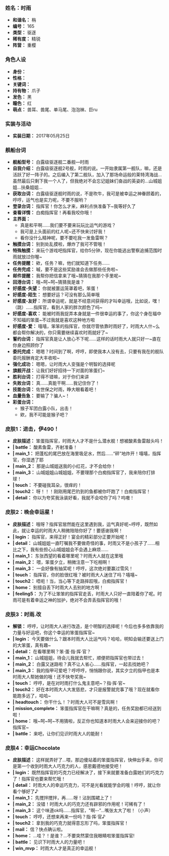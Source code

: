 ### 姓名：时雨
* **和谐名：** 栴
* **编号：** 165
* **类型：** 驱逐
* **稀有度：** 精锐
* **阵营：** 重樱


### 角色人设
* **身份：** 
* **性格：** 
* **关键词：** 
* **持有物：** 爪子
* **发色：** 黑
* **瞳色：** 红
* **萌点：** 兽耳、兽尾、单马尾、泡泡袜、巨ru


### 实装与活动
* **实装日期：** 2017年05月25日


### 舰船台词
* **舰船型号：** 白露级驱逐舰二番舰—时雨
* **自我介绍：** 白露级驱逐舰2号舰，时雨的说。一开始隶属第一舰队，嘛，还是活跃了好一阵子的。之后编入了第二舰队，加入了那场命运般的莱特湾海战…虽然最后只剩下我一个人了，但我绝对不会忘记姐妹们奋战的英姿的…山城姐姐…扶桑姐姐…
* **获取台词：** 白露级驱逐舰时雨的说，不是吹牛，我可是被幸运之神眷顾着的，哼哼，运气也是实力呢，不要不服哟？
* **登录台词：** 指挥官！你怎么才来，麻利点快准备下~我等好久了
* **查看详情：** 白痴指挥官！再看我咬你哦！
* **主界面：**
  * 真是和平啊……我们要不要来玩玩比运气的游戏？
  * 我可是上头面前的红人呢~还不快来讨好我！
  * 看你没什么精神呢，要不要吃我一发鱼雷啊？
* **触摸台词：** 别到处乱摸啦，爆炸了我可不管哦！
* **特殊触摸：** 来玩个游戏吧指挥官，给你5分钟，现在你能逃出警察追捕范围时雨就放过你喔~
* **任务提醒：** 欸，任务？嘛，他们就知道下任务……
* **任务完成：** 嘁，要不是这些奖励谁会去做那些任务啦~
* **邮件提醒：** 我帮你把信拿来了哦~猜猜在我那个手里呢~
* **回港台词：** 哦~呵~呵~猜猜我是谁？
* **好感度-失望：** 你就被噩运笼罩着吧，笨蛋！
* **好感度-陌生：** 想要好运？可没有那么简单哦
* **好感度-友好：** 所谓幸运呢，就是不经意间获得的才叫幸运哦，比如说，嘿！（跳）……指挥官，看到人家的胖次颜色了吗~
* **好感度-喜欢：** 能被时雨我捉弄本身就是一件很幸运的事了，你这个身在福中不知福的笨蛋~不过我就是喜欢这种地方啦
* **好感度-爱：** 嘻嘻，笨笨的指挥官，你就尽管依靠时雨好了，时雨大人什~么都会帮你解决的，你只需要继续喜欢时雨就好了~
* **誓约台词：** 指挥官真是让人放心不下呢……这样的话时雨大人就只好一~直在你身边照顾你了
* **委托完成：** 嗯嗯？时间到了啊，哼哼，即使我本人没有去，只要有我在的舰队委托报酬肯定大丰收啦~
* **强化成功：** 嗯嗯，让时雨大人变强是个明智的选择呢
* **旗舰开战：** 让我们好好招待一下对面的笨蛋们~
* **胜利台词：** 打得不错嘛，对于你们来讲
* **失败台词：** 真……真能干啊……我记住你了！
* **技能台词：** 佐世保之时雨，睁大眼看着吧！
* **血量告急：** 要输了？骗人~！
* **彩蛋台词：**
  * 猴子军团白露小队，出击！
  * 欸，我不可能是猴子吧？


### 皮肤1：进击，伊490！
* **皮肤描述：** 笨蛋指挥官，时雨大人才不是什么潜水舰！想被酸素鱼雷敲头吗！
* **| battle：** 酸素鱼雷，齐射准备！
* **| main_1：** 把蓬松的尾巴放在海里吸足水，然后……“砰”地炸开！嘻嘻，指挥官，你湿透了耶
* **| main_2：** 那是山城姐送我的小红花，才不会给你！
* **| main_3：** 山城姐姐山城姐姐，不要理那个白痴指挥官了，我来陪你打排球！
* **| touch：** 不要碰我耳朵，很痒的！
* **| touch2：** 呀！！！刚刚用尾巴钓到的鱼都被你吓跑了！白痴指挥官！
* **| detail：** 你以为夸奖我泳装好看，我就不会咬你了吗？呜嗷！


### 皮肤2：晚会幸运星！
* **皮肤描述：** 哦呀？指挥官居然能在这里遇到我，运气真好呢~哼哼，既然如此，就让幸运的时雨大人稍微陪陪你好了！要感谢我啊！
* **| login：** 指挥官，来得正好！宴会的精彩部分正要开始呢！
* **| detail：** 山城姐姐一直叮嘱我不要做奇怪的事，时雨又不是小孩子了……相比之下，我有些担心山城姐姐会不会遇上麻烦……
* **| main_1：** 东张西望的看着哪里呢？时雨大人就在这里哦
* **| main_2：** 喂，笨蛋夕立，稍微注意一下吃相啊！
* **| main_3：** 一会好像有抽奖呢！哼哼，这次绝对要赢过雪风！
* **| touch：** 指挥官，你的脸很红哦？被时雨大人迷住了吗？嘻嘻~
* **| touch2：** 唔呃！当，当心等下走路摔跤哦，白痴指挥官！
* **| home：** 别擅自丢下时雨大人去别的地方啊！
* **| feeling5：** 为了不让笨笨的指挥官走丢，时雨大人只好一直陪着你了呢。时雨可是有着幸运之神的加护，绝对不会弄丢指挥官的哦！


### 皮肤3：时雨.改
* **解锁：** 哼哼，让时雨大人进行改造，是个明智的选择呢！今后也多多依靠我的力量与好运吧，你这个幸运的笨蛋指挥官~
* **| login：** 今天要做什么？跟本时雨大人比运气吗？哈哈，明知会输还要送上门的大笨蛋，真有趣~
* **| detail：** 在看哪里啊？笨·蛋·指·挥·官？
* **| main_1：** 山城姐姐，待会儿我就去帮忙，顺便把指挥官也带过去！
* **| main_2：** 白露又迷路啦？真不让人省心……指挥官，一起去找她吧？
* **| main_3：** 我的指甲可爱吧？哼哼哼，悄悄跟你说，其实夕立的指甲也是本时雨大人帮她做的哦！还不快夸奖我~
* **| touch：** 哼哼，是在对时雨打什么鬼主意吧~？指·挥·官~
* **| touch2：** 好在本时雨大人大发慈悲，才只是报警就完事了哦？现在就看你能跑多远了，哈哈~
* **| headtouch：** 你干什么！？时雨大人可不是雪风啊！
* **| mission_complete：** 笨蛋指挥官在干嘛啊？真是的，任务奖励都已经送到啦！
* **| home：** 哦~呵~呵~不用猜啦，反正你也知道本时雨大人会来迎接你的吧？指挥官~
* **| battle：** 来吧，让你们见识时雨大人的能耐！


### 皮肤4：幸运Chocolate
* **皮肤描述：** 这样就弄好了…喂，那边傻站着的笨蛋指挥官，快伸出手来，你可是第一个收到时雨大人巧克力的人，感恩戴德地接受吧！
* **| login：** 既然指挥官的巧克力已经解决了，接下来就要准备白露她们的巧克力了！指挥官也要来帮忙哦！
* **| detail：** 时雨大人的幸运巧克力，可不是光看就能学会的哦！哼哼，就让你看个够好了♪
* **| main_1：** 先搅拌搅拌，再……呀！沾到围裙上了！
* **| main_2：** 没错！时雨大人的巧克力还有辟邪的作用呢！可稀有了！
* **| main_3：** 这个味道ok吗……指挥官，"啊--"…嘴张太大了啦！（小声）
* **| touch：** 哼哼，还想来再来一份吗？指·挥·官♪
* **| touch2：** 拿到我的巧克力就得意忘形了吗，笨蛋指挥官！
* **| mail：** 信？快点确认啦。
* **| home：** …哇？！是谁？…不要突然蒙住我眼睛啦笨蛋指挥官!
* **| battle：** 见识下时雨大人的力量吧！
* **| win_mvp：** 时雨大人才是真正的幸运舰！
